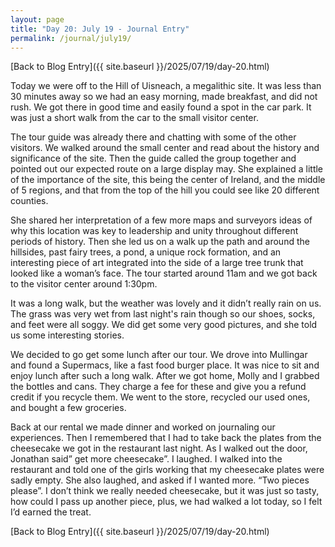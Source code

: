 ```yaml
---
layout: page
title: "Day 20: July 19 - Journal Entry"
permalink: /journal/july19/
---
```


[Back to Blog Entry]({{ site.baseurl }}/2025/07/19/day-20.html)

Today we were off to the Hill of Uisneach, a megalithic site. It was less than 30 minutes away so we had an easy morning, made breakfast, and did not rush. We got there in good time and easily found a spot in the car park. It was just a short walk from the car to the small visitor center. 

The tour guide was already there and chatting with some of the other visitors. We walked around the small center and read about the history and significance of the site. Then the guide called the group together and pointed out our expected route on a large display may. She explained a little of the importance of the site, this being the center of Ireland, and the middle of 5 regions, and that from the top of the hill you could see like 20 different counties. 

She shared her interpretation of a few more maps and surveyors ideas of why this location was key to leadership and unity throughout different periods of history. Then she led us on a walk up the path and around the hillsides, past fairy trees, a pond, a unique rock formation, and an interesting piece of art integrated into the side of a large tree trunk that looked like a woman’s face. The tour started around 11am and we got back to the visitor center around 1:30pm. 

It was a long walk, but the weather was lovely and it didn’t really rain on us. The grass was very wet from last night's rain though so our shoes, socks, and feet were all soggy. We did get some very good pictures, and she told us some interesting stories. 

We decided to go get some lunch after our tour. We drove into Mullingar and found a Supermacs, like a fast food burger place. It was nice to sit and enjoy lunch after such a long walk. After we got home, Molly and I grabbed the bottles and cans. They charge a fee for these and give you a refund credit if you recycle them. We went to the store, recycled our used ones, and bought a few groceries.  

Back at our rental we made dinner and worked on journaling our experiences. Then I remembered that I had to take back the plates from the cheesecake we got in the restaurant last night. As I walked out the door, Jonathan said” get more cheesecake”. I laughed. I walked into the restaurant and told one of the girls working that my cheesecake plates were sadly empty. She also laughed, and asked if I wanted more. “Two pieces please”. I don’t think we really needed cheesecake, but it was just so tasty, how could I pass up another piece, plus, we had walked a lot today, so I felt I’d earned the treat. 

[Back to Blog Entry]({{ site.baseurl }}/2025/07/19/day-20.html)
